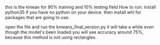 this is the kmean for 90% training and 10% testing field
How to run:
install python35 if you have no python on your device.
then install whl for packages that are going to use.

open the file and run the kmeans_final_version.py
it will take a while even though the model's been loaded
you will see accuracy around 75%, because this method is not using rectangles.
